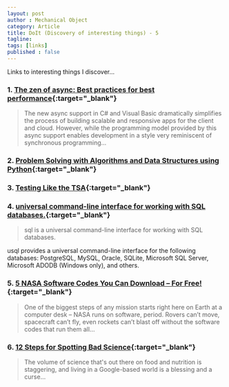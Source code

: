 ```yaml
---
layout: post
author : Mechanical Object
category: Article
title: DoIt (Discovery of interesting things) - 5
tagline: 
tags: [links]
published : false
--- 
```


Links to interesting things I discover...

<!--more-->

### 1. [The zen of async: Best practices for best performance](https://channel9.msdn.com/Events/Build/BUILD2011/TOOL-829T){:target="_blank"}

> The new async support in C# and Visual Basic dramatically simplifies the process of building scalable and responsive apps for the client and cloud. However, while the programming model provided by this async support enables development in a style very reminiscent of synchronous programming...

### 2. [Problem Solving with Algorithms and Data Structures using Python](http://interactivepython.org/runestone/static/pythonds/index.html){:target="_blank"}


### 3. [Testing Like the TSA](http://blog.cleancoder.com/uncle-bob/2017/03/06/TestingLikeTheTSA.html){:target="_blank"}

### 4. [universal command-line interface for working with SQL databases.](https://github.com/knq/usql){:target="_blank"}

> sql is a universal command-line interface for working with SQL databases.

usql provides a universal command-line interface for the following databases: PostgreSQL, MySQL, Oracle, SQLite, Microsoft SQL Server, Microsoft ADODB (Windows only), and others.

### 5. [5 NASA Software Codes You Can Download – For Free!](https://nasa.tumblr.com/post/157906081634/5-nasa-software-codes-you-can-download-for-free){:target="_blank"}

> One of the biggest steps of any mission starts right here on Earth at a computer desk – NASA runs on software, period. Rovers can’t move, spacecraft can’t fly, even rockets can’t blast off without the software codes that run them all...

### 6. [12 Steps for Spotting Bad Science](http://www.foodinsight.org/12StepsForSpottingBadScience?utm_content=buffera7dbd&utm_medium=social&utm_source=twitter.com&utm_campaign=buffer){:target="_blank"}

> The volume of science that's out there on food and nutrition is staggering, and living in a Google-based world is a blessing and a curse...
